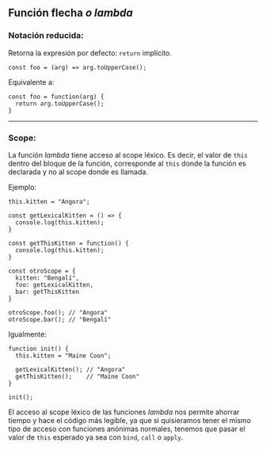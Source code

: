 ## Función flecha _o lambda_

### Notación reducida:

Retorna la expresión por defecto: `return` implícito.

```
const foo = (arg) => arg.toUpperCase();
```

Equivalente a:

```
const foo = function(arg) {
  return arg.toUpperCase();
}
```
---

### Scope:

La función _lambda_ tiene acceso al scope léxico. Es decir, el valor de `this` dentro del bloque de la función, corresponde al `this` donde la función es declarada y no al scope donde es llamada.

Ejemplo:

```
this.kitten = "Angora";

const getLexicalKitten = () => {
  console.log(this.kitten);
}

const getThisKitten = function() { 
  console.log(this.kitten); 
}

const otroScope = {
  kitten: "Bengalí",
  foo: getLexicalKitten,
  bar: getThisKitten
}

otroScope.foo(); // "Angora"
otroScope.bar(); // "Bengalí"
```

Igualmente:

```
function init() {
  this.kitten = "Maine Coon";

  getLexicalKitten(); // "Angora"
  getThisKitten();    // "Maine Coon"
}

init();
```

El acceso al scope léxico de las funciones _lambda_ nos permite ahorrar tiempo y hace el código más legible, ya que si quisieramos tener el mismo tipo de acceso con funciones anónimas normales, tenemos que pasar el valor de `this` esperado ya sea con `bind`, `call` o `apply`.

